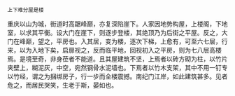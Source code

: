     上下难分屋是楼 

   重庆以山为城，街道时高踞峰巅，亦复深陷崖下。人家因地势构屋，上楼阁，下地室，以求其平衡。设大门在崖下，则逐步登楼，其绝顶乃为后街之平屋。反之，大门在峰巅，望之，平房也。入其居，变为楼，逐次下梯，上愈有，可至六七层，行来，以为入地下矣，启扉视之，反而临平地，回视初入之平房，则为七八层高楼焉。是境至奇，非身莅者不能道。且其屋建筑不坚，上焉者以砖方砌为柱，以竹片夹壁上，糊泥灰，中空，宛然钢骨水泥墙也。下焉者以竹木支架，其中不用一钉专以竹经，谓之为捆绑房子，行一步而全楼震撼。南纪门江岸，如此建筑甚多。见者危之，而居民哭笑，生老于斯，晏如也。

